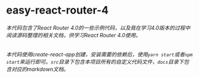 # easy-react-router-4

###### 本代码包含了React Router 4.0的一些示例代码，以及我在学习4.0版本的过程中阅读源码整理的相关文档，供学习React Router 4.0使用。
###### 本代码使用create-react-app创建，安装需要的依赖后，使用`yarn start`或者`npm start`来运行即可。`src`目录下包含本项目所有的自定义代码文件，`docs`目录下包含对应的markdown文档。
